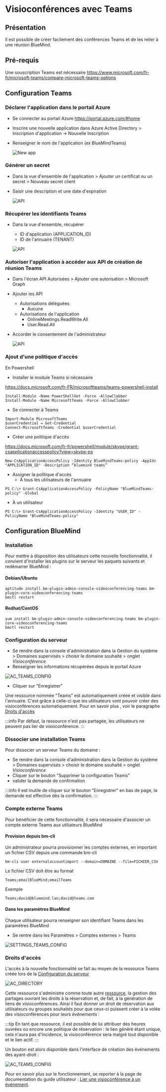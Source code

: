 # Visioconférences avec Teams

## Présentation

Il est possible de créer facilement des conférences Teams et de les relier à une réunion BlueMind.

## Pré-requis

Une souscription Teams est nécessaire https://www.microsoft.com/fr-fr/microsoft-teams/compare-microsoft-teams-options

## Configuration Teams

### Déclarer l'application dans le portail Azure
 - Se connecter au portail Azure https://portal.azure.com/#home
 - Inscrire une nouvelle application dans Azure Active Directory > Inscription d'application -> Nouvelle Inscription
 - Renseigner le nom de l'application (ex BlueMindTeams)

    ![New app](Visioconferences_avec_Teams_attachments/new_app_fr.png)

### Générer un secret
 - Dans la vue d'ensemble de l'application > Ajouter un certificat ou un secret > Nouveau secret client
 - Saisir une description et une date d'expiration

    ![API](Visioconferences_avec_Teams_attachments/secret_fr.png)

### Récupérer les identifiants Teams
 - Dans la vue d'ensemble, récupérer
   - ID d'application (APPLICATION_ID)
   - ID de l'annuaire (TENANT)

    ![API](Visioconferences_avec_Teams_attachments/teams_ids_fr.png)

### Autoriser l'application à accéder aux API de création de réunion Teams
 - Dans l'écran API Autorisées > Ajouter une autorisation > Microsoft Graph
 - Ajouter les API
   - Autorisations déléguées
     - Aucune
   - Autorisations de l'application
     - OnlineMeetings.ReadWrite.All
     - User.Read.All
 - Accorder le consentement de l'administrateur

    ![API](Visioconferences_avec_Teams_attachments/api_fr.png)

### Ajout d'une politique d'accès

En Powershell

- Installer le module Teams si nécessaire

https://docs.microsoft.com/fr-FR/microsoftteams/teams-powershell-install

```
Install-Module -Name PowerShellGet -Force -AllowClobber
Install-Module -Name MicrosoftTeams -Force -AllowClobber
```

- Se connecter à Teams

```
Import-Module MicrosoftTeams
$userCredential = Get-Credential
Connect-MicrosoftTeams -Credential $userCredential
```

- Créer une politique d'accès

https://docs.microsoft.com/fr-fr/powershell/module/skype/grant-csapplicationaccesspolicy?view=skype-ps

```
New-CsApplicationAccessPolicy -Identity BlueMindTeams-policy -AppIds "APPLICATION_ID" -Description “bluemind teams”
```

- Assigner la politique d'accès
  - À tous les utilisateurs de l'annuaire

```
PS C:\> Grant-CsApplicationAccessPolicy -PolicyName "BlueMindTeams-policy" -Global
```

  - À un utilisateur 

```
PS C:\> Grant-CsApplicationAccessPolicy -Identity "USER_ID" -PolicyName "BlueMindTeams-policy"
```

## Configuration BlueMind

### Installation

Pour mettre à disposition des utilisateurs cette nouvelle fonctionnalité, il convient d'installer les plugins sur le serveur les paquets suivants et redémarrer BlueMind :


#### Debian/Ubuntu

```
aptitude install bm-plugin-admin-console-videoconferencing-teams bm-plugin-core-videoconferencing-teams
bmctl restart
```

#### Redhat/CentOS

```
yum install bm-plugin-admin-console-videoconferencing-teams bm-plugin-core-videoconferencing-teams
bmctl restart
```

### Configuration du serveur

- Se rendre dans la console d'administration dans la Gestion du système > Domaines supervisés > choisir le domaine souhaité > onglet *Visioconférence*
- Renseigner les informations récupérées depuis le portail Azure

![AC_TEAMS_CONFIG](Visioconferences_avec_Teams_attachments/bm_ac_teams_config_fr.png)

- Cliquer sur "Enregistrer"

Une ressource nommée "Teams" est automatiquement créée et visible dans l'annuaire. C'est grâce à celle-ci que les utilisateurs vont pouvoir créer des visioconférences automatiquement. Pour en savoir plus , voir le paragraphe [Droits d'accès](#droits-daccès)


:::info
Par défaut, la ressource n'est pas partagée, les utilisateurs ne peuvent pas lier de visioconférence.
:::


### Dissocier une installation Teams

Pour dissocier un serveur Teams du domaine :

- Se rendre dans la console d'administration dans la Gestion du système > Domaines supervisés > choisir le domaine souhaité > onglet *Visioconférence*
- Cliquer sur le bouton "Supprimer la configuration Teams"
- valider la demande de confirmation


:::info
Il est inutile de cliquer sur le bouton "Enregistrer" en bas de page, la demande est effective dès la confirmation.
:::


### Compte externe Teams

Pour bénéficier de cette fonctionnalité, il sera nécessaire d'associer un compte externe Teams aux utiliateurs BlueMind

#### Provision depuis bm-cli

Un administrateur pourra provisionner les comptes externes, en important un fichier CSV depuis une commande bm-cli

```
bm-cli user externalaccountimport --domain=DOMAINE --file=FICHIER_CSV
```

Le fichier CSV doit être au format

```
Teams;emailBlueMind;emailTeams
```

Exemple

```
Teams;david@bluemind.lan;david@teams.com
```

#### Dans les paramètres BlueMind

Chaque utilisateur pourra renseigner son identifiant Teams dans les paramètres BlueMind
- Se rentre dans les Paramètres > Comptes externes > Teams

![SETTINGS_TEAMS_CONFIG](Visioconferences_avec_Teams_attachments/bm_settings_ext_account_fr.png)

### Droits d'accès

L'accès à la nouvelle fonctionnalité se fait au moyen de la ressource Teams créée lors de la [Configuration du serveur](#configuration-du-serveur)

![AC_DIRECTORY](Visioconferences_avec_Teams_attachments/bm_ac_directory_teams_fr.png)

Cette ressource s'administre comme toute autre [ressource](/Guide_de_l_administrateur/Gestion_des_entites/Ressources/), la gestion des partages ouvrant les droits à la réservation et, de fait, à la génération de liens de visioconférences. Ainsi il faut donner un droit de réservation aux utilisateurs ou groupes souhaités pour que ceux-ci puissent créer à la volée des visioconférences pour leurs événements :


:::tip
En tant que ressource, il est possible de lui attribuer des heures ouvrées ou encore une politique de réservation : le lien généré étant unique, cela n'aura pas d'incidence, la visioconférence sera malgré tout disponible et le lien actif.
:::

Un bouton est alors disponible dans l'interface de création des événements des ayant-droit :

![AC_TEAMS_CONFIG](Visioconferences_avec_Teams_attachments/bm_cal_new_event_fr.png)

Pour en savoir plus sur le fonctionnement, se reporter à la page de documentation du guide utilisateur : [Lier une visioconférence à un événement](/Guide_de_l_utilisateur/La_visioconference/Créer_une_visioconférence/).

